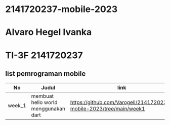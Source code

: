 # 2141720237-mobile-2023
# Alvaro Hegel Ivanka
# TI-3F 2141720237
## list pemrograman mobile
|No|Judul|link|
|--|-----|----|
|week_1|membuat hello world menggunakan dart|https://github.com/Varogell/2141720237-mobile-2023/tree/main/week1| 
